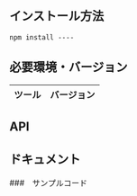 ﻿## インストール方法
`npm install ----`

## 必要環境・バージョン
|ツール|バージョン|
|---|---|

## API
## ドキュメント
###　サンプルコード

